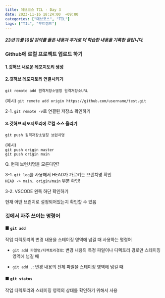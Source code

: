 ```yaml
---
title: 데브코스 TIL - Day 3
date: 2023-11-16 18:24:00  +09:00
categories: ["데브코스", "TIL"]
tags: ["TIL", "부트캠프"]
---
```


##### 23년 11월 16일 강의를 들은 내용과 추가로 더 학습한 내용을 기록한 글입니다.

### Github에 로컬 프로젝트 업로드 하기

#### 1.깃허브 새로운 레포지토리 생성

#### 2.깃허브 레포지토리 연결시키기

`git remote add 원격저장소별칭 원격저장소URL`

(예시)
`git remote add origin https://github.com/username/test.git`

2-1. `git remote -v`로 연결된 저장소 확인하기

#### 3.깃허브 레포지토리에 로컬 소스 올리기

`git push 원격저장소별칭 브런치명`

(예시)  
`git push origin master`  
`git push origin main`

Q. 현재 브런치명을 모른다면?

3-1. `git log`를 사용해서 HEAD가 가르키는 브랜치명 확인  
`HEAD -> main, origin/main` 부분 확인!

3-2. VSCODE 왼쪽 하단 확인하기

현재 어떤 브런치로 설정되어있는지 확인할 수 있음

### 깃에서 자주 쓰이는 명령어

#### ■ `git add`

작업 디렉토리의 변경 내용을 스테이징 영역에 넘길 때 사용하는 명령어

- `git add 파일명/디렉토리경로`: 변경 내용의 특정 파일이나 디렉토리 경로만 스테이징 영역에 넘길 때

- `git add .`: 변경 내용의 전체 파일을 스테이징 영역에 넘길 때

#### ■ `git status`

작업 디렉토리와 스테이징 영역의 상태를 확인하기 위해서 사용
